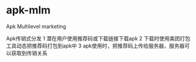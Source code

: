 # apk-mlm
Apk Multilevel marketing

Apk传销式分发
1 潜在用户使用推荐码或下载链接下载apk
2 下载时使用美团打包工具动态把推荐码打包到apk中
3 apk使用时，把推荐码上传给服务器，服务器可以获取到传销关系
